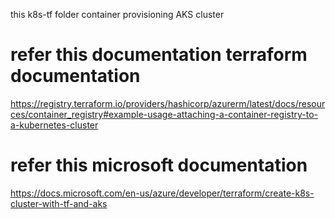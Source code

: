 this k8s-tf folder container provisioning AKS cluster
# refer this documentation terraform documentation
https://registry.terraform.io/providers/hashicorp/azurerm/latest/docs/resources/container_registry#example-usage-attaching-a-container-registry-to-a-kubernetes-cluster

# refer this microsoft documentation
https://docs.microsoft.com/en-us/azure/developer/terraform/create-k8s-cluster-with-tf-and-aks

